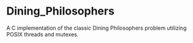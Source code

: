 # Dining_Philosophers
A C implementation of the classic Dining Philosophers problem utilizing POSIX threads and mutexes.
